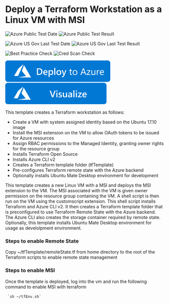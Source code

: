 # Deploy a Terraform Workstation as a Linux VM with MSI

![Azure Public Test Date](https://azurequickstartsservice.blob.core.windows.net/badges/quickstarts/microsoft.compute/vm-msi-linux-terraform/PublicLastTestDate.svg)
![Azure Public Test Result](https://azurequickstartsservice.blob.core.windows.net/badges/quickstarts/microsoft.compute/vm-msi-linux-terraform/PublicDeployment.svg)

![Azure US Gov Last Test Date](https://azurequickstartsservice.blob.core.windows.net/badges/quickstarts/microsoft.compute/vm-msi-linux-terraform/FairfaxLastTestDate.svg)
![Azure US Gov Last Test Result](https://azurequickstartsservice.blob.core.windows.net/badges/quickstarts/microsoft.compute/vm-msi-linux-terraform/FairfaxDeployment.svg)

![Best Practice Check](https://azurequickstartsservice.blob.core.windows.net/badges/quickstarts/microsoft.compute/vm-msi-linux-terraform/BestPracticeResult.svg)
![Cred Scan Check](https://azurequickstartsservice.blob.core.windows.net/badges/quickstarts/microsoft.compute/vm-msi-linux-terraform/CredScanResult.svg)

[![Deploy To Azure](https://raw.githubusercontent.com/Azure/azure-quickstart-templates/master/1-CONTRIBUTION-GUIDE/images/deploytoazure.svg?sanitize=true)](https://portal.azure.com/#create/Microsoft.Template/uri/https%3A%2F%2Fraw.githubusercontent.com%2FAzure%2Fazure-quickstart-templates%2Fmaster%2Fquickstarts%2Fmicrosoft.compute%2Fvm-msi-linux-terraform%2Fazuredeploy.json)  [![Visualize](https://raw.githubusercontent.com/Azure/azure-quickstart-templates/master/1-CONTRIBUTION-GUIDE/images/visualizebutton.svg?sanitize=true)](http://armviz.io/#/?load=https%3A%2F%2Fraw.githubusercontent.com%2FAzure%2Fazure-quickstart-templates%2Fmaster%2Fquickstarts%2Fmicrosoft.compute%2Fvm-msi-linux-terraform%2Fazuredeploy.json)

This template creates a Terraform workstation as follows:

- Create a VM with system assigned identity based on the Ubuntu 17.10 image
- Install the MSI extension on the VM to allow OAuth tokens to be issued for Azure resources
- Assign RBAC permissions to the Managed Identity, granting owner rights for the resource group
- Installs Terraform Open Source
- Installs Azure CLI v2
- Creates a Terraform template folder (tfTemplate)
- Pre-configures Terraform remote state with the Azure backend
- Optionally installs Ubuntu Mate Desktop environment for development

This template creates a new Linux VM with a MSI and deploys the MSI extension to the VM. The MSI associated with the VM is given owner permission on the resource group containing the VM. A shell script is then run on the VM using the customscript extension. This shell script installs Terraform and Azure CLI v2. It then creates a Terraform template folder that is preconfigured to use Terraform Remote State with the Azure backend. The Azure CLI also creates the storage container required by remote state.  Optionally, this template installs Ubuntu Mate Desktop environment for usage as develolpment environment. 

### Steps to enable Remote State
Copy ~/tfTemplate/remoteState.tf from home directory to the root of the Terraform scripts to enable remote state management

### Steps to enable MSI
Once the template is deployed, log into the vm and run the following command to enable MSI with terraform

     `sh ~/tfEnv.sh`



